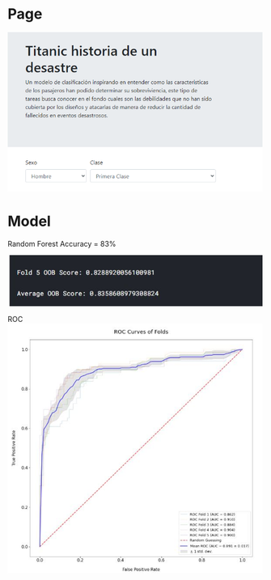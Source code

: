 # Page
 
![alt text](img/Front.PNG)
# Model 
Random Forest
Accuracy = 83%

![alt text](img/Accuracy.JPG)

ROC
![alt text](img/ROC.JPG)


 

